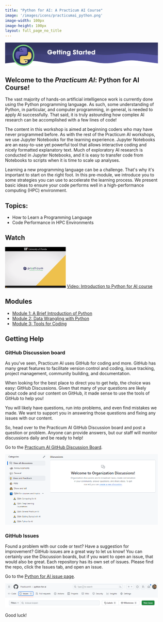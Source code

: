 ```yaml
---
title: "Python for AI: A Practicum AI Course"
image: '/images/icons/practicumai_python.png'
image-width: 100px
image-height: 100px
layout: full_page_no_title
---
```


![Python for AI Getting started banner](/images/python_for_ai_getting_started.png)

## Welcome to the *Practicum AI*: Python for AI Course! 
The vast majority of hands-on artificial intelligence work is currently done using the Python programming language. As such, some understanding of Python, in particular, and computer programming, in general, is needed to apply AI successfully. That said, it is truly astounding how complex AI research can be accomplished with a few lines of code!

The content in this workshop is aimed at beginning coders who may have never programmed before. As with the rest of the Practicum AI workshops, we use Jupyter Notebooks for the learning experience. Jupyter Notebooks are an easy-to-use yet powerful tool that allows interactive coding and nicely formatted explanatory text. Much of exploratory AI research is conducted in Jupyter Notebooks, and it is easy to transfer code from Notebooks to scripts when it is time to scale up analyses.

Learning a new programming language can be a challenge. That's why it's important to start on the right foot. In this pre-module, we introduce you to some strategies you can use to accelerate the learning process. We present basic ideas to ensure your code performs well in a high-performance computing (HPC) environment.

## Topics:

* How to Learn a Programming Language
* Code Performance in HPC Environments

## Watch

[![Thumbnail screenshot of a Practicum AI video](/images/video_thumbnail.png)](https://mediasite.video.ufl.edu/Mediasite/Play/e7837f162b6e40aca669db3195fe72c71d) [Video: Introduction to Python for AI course](https://mediasite.video.ufl.edu/Mediasite/Play/e7837f162b6e40aca669db3195fe72c71d)

## Modules

* [Module 1: A Brief Introduction of Python](/python_for_ai/01_brief_intro_to_python/)
* [Module 2: Data Wrangling with Python](/python_for_ai/02_data_wrangling/)
* [Module 3: Tools for Coding](/python_for_ai/03_tools_for_coding/)

## Getting Help

### GitHub Discussion board

As you've seen, Practicum AI uses GitHub for coding and more. GitHub has many great features to facilitate version control and coding, issue tracking, project management, community building, and documentation.

When looking for the best place to direct you to get help, the choice was easy: GitHub Discussions. Given that many of your questions are likely about code and our content on GitHub, it made sense to use the tools of GitHub to help you!

You will likely have questions, run into problems, and even find mistakes we made. We want to support you in answering those questions and fixing any issues with our content.

So, head over to the Practicum AI GitHub Discussion board and post a question or problem. Anyone can provide answers, but our staff will monitor discussions daily and be ready to help!

Go to the [Practicum AI GitHub Discussion Board](https://github.com/orgs/PracticumAI/discussions).

[![Screenshot of the GitHub Discussion Board](/images/github_discussions.png)](https://github.com/orgs/PracticumAI/discussions)

### GitHub Issues

Found a problem with our code or text? Have a suggestion for improvement? GitHub issues are a great way to let us know! You can certainly use the Discussion boards, but if you want to open an issue, that would also be great. Each repository has its own set of issues. Please find the repo, click the Issues tab, and open an issue.

Go to the [Python for AI issue page](https://github.com/PracticumAI/python-for-ai/issues).

[![Screenshot of the GitHub Issues page](/images/github_issue.png)](https://github.com/PracticumAI/python-for-ai/issues)


Good luck!